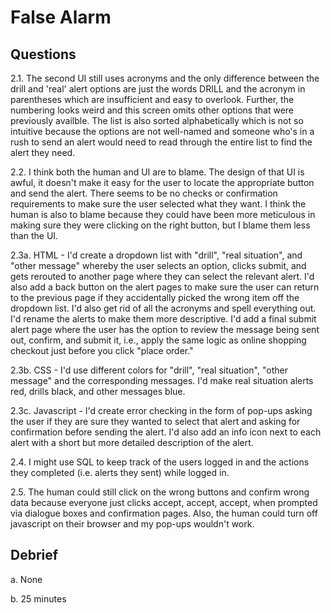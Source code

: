# False Alarm

## Questions

2.1. The second UI still uses acronyms and the only difference between the drill and 'real' alert options are just the words DRILL
     and the acronym in parentheses which are insufficient and easy to overlook. Further, the numbering looks weird and this
     screen omits other options that were previously availble. The list is also sorted alphabetically which is not so intuitive
     because the options are not well-named and someone who's in a rush to send an alert would need to read through the entire list
     to find the alert they need.

2.2. I think both the human and UI are to blame. The design of that UI is awful, it doesn't make it easy for the user to locate the
     appropriate button and send the alert. There seems to be no checks or confirmation requirements to make sure the user selected
     what they want. I think the human is also to blame because they could have been more meticulous in making sure they were
     clicking on the right button, but I blame them less than the UI.

2.3a. HTML - I'd create a dropdown list with "drill", "real situation", and "other message" whereby the user selects an option,
      clicks submit, and gets rerouted to another page where they can select the relevant alert. I'd also add a back button on the
      alert pages to make sure the user can return to the previous page if they accidentally picked the wrong item off the dropdown
      list. I'd also get rid of all the acronyms and spell everything out. I'd rename the alerts to make them more descriptive.
      I'd add a final submit alert page where the user has the option to review the message being sent out, confirm, and submit it,
      i.e., apply the same logic as online shopping checkout just before you click "place order."

2.3b. CSS - I'd use different colors for "drill", "real situation", "other message" and the corresponding messages. I'd make real
      situation alerts red, drills black, and other messages blue.

2.3c. Javascript - I'd create error checking in the form of pop-ups asking the user if they are sure they wanted to select that
      alert and asking for confirmation before sending the alert. I'd also add an info icon next to each alert with a short but more
      detailed description of the alert.

2.4. I might use SQL to keep track of the users logged in and the actions they completed (i.e. alerts they sent) while logged in.

2.5. The human could still click on the wrong buttons and confirm wrong data because everyone just clicks accept, accept, accept,
     when prompted via dialogue boxes and confirmation pages. Also, the human could turn off javascript on their browser and my
     pop-ups wouldn't work.

## Debrief

a. None

b. 25 minutes
